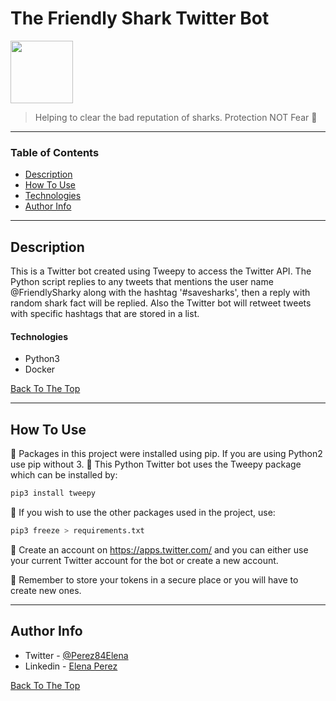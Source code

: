# The Friendly Shark Twitter Bot

<img src="https://pbs.twimg.com/profile_images/1380477331702157315/zk6MLuqV_400x400.jpg" width="100" height="100">

> Helping to clear the bad reputation of sharks. Protection NOT Fear 💙

---

### Table of Contents

- [Description](#description)
- [How To Use](#how-to-use)
- [Technologies](#technologies)
- [Author Info](#author-info)

---

## Description

This is a Twitter bot created using Tweepy to access the Twitter API. The Python script replies to any tweets that mentions the user name @FriendlySharky along with the hashtag '#savesharks', then a reply with random shark fact will be replied. Also the Twitter bot will retweet tweets with specific hashtags that are stored in a list.

#### Technologies

- Python3
- Docker

[Back To The Top](#read-me-template)

---

## How To Use

💠 Packages in this project were installed using pip. If you are using Python2 use pip without 3.
💠 This Python Twitter bot uses the Tweepy package which can be installed by:

```python
pip3 install tweepy
```

💠 If you wish to use the other packages used in the project, use:

```python
pip3 freeze > requirements.txt
```

💠 Create an account on https://apps.twitter.com/ and you can either use your current Twitter
account for the bot or create a new account.

💠 Remember to store your tokens in a secure place or you will have to create new ones.

---

## Author Info

- Twitter - [@Perez84Elena](https://twitter.com/Perez84Elena)
- Linkedin - [Elena Perez](https://www.linkedin.com/in/elena-perez-2a5890192/)

[Back To The Top](#read-me-template)
